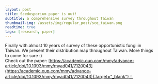 ```yaml
---
layout: post
title: Scedosporium paper is out!
subtitle: a comprehensive survey throughout Taiwan
thumbnail-img: /assets/img/regular_post/sce_taiwan.png
readtime: true
tags: [research, paper]
---
```

Finally with almost 10 years of survey of these opportunistic fungi in Taiwan. We present their distribution map throughout Taiwan. More things to come for sure :)
<br>
Check out the paper: [https://academic.oup.com/mmy/advance-article/doi/10.1093/mmy/myad041/7120043](https://academic.oup.com/mmy/advance-article/doi/10.1093/mmy/myad041/7120043){:target="_blank"}！
